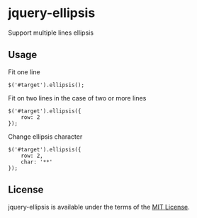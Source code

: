 # jquery-ellipsis

Support multiple lines ellipsis

## Usage

Fit one line

```
$('#target').ellipsis();
```

Fit on two lines in the case of two or more lines

```
$('#target').ellipsis({
    row: 2
});
```

Change ellipsis character

```
$('#target').ellipsis({
    row: 2,
    char: '**'
});
```

## License
jquery-ellipsis is available under the terms of the [MIT License](https://github.com/STAR-ZERO/jquery-ellipsis/blob/master/LICENSE).
